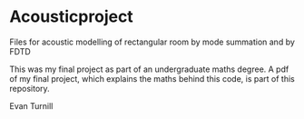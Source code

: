 # Acousticproject

Files for acoustic modelling of rectangular room by mode summation and by FDTD

This was my final project as part of an undergraduate maths degree. A pdf of my final project, which explains the maths behind this code, is part of this repository.

Evan Turnill
